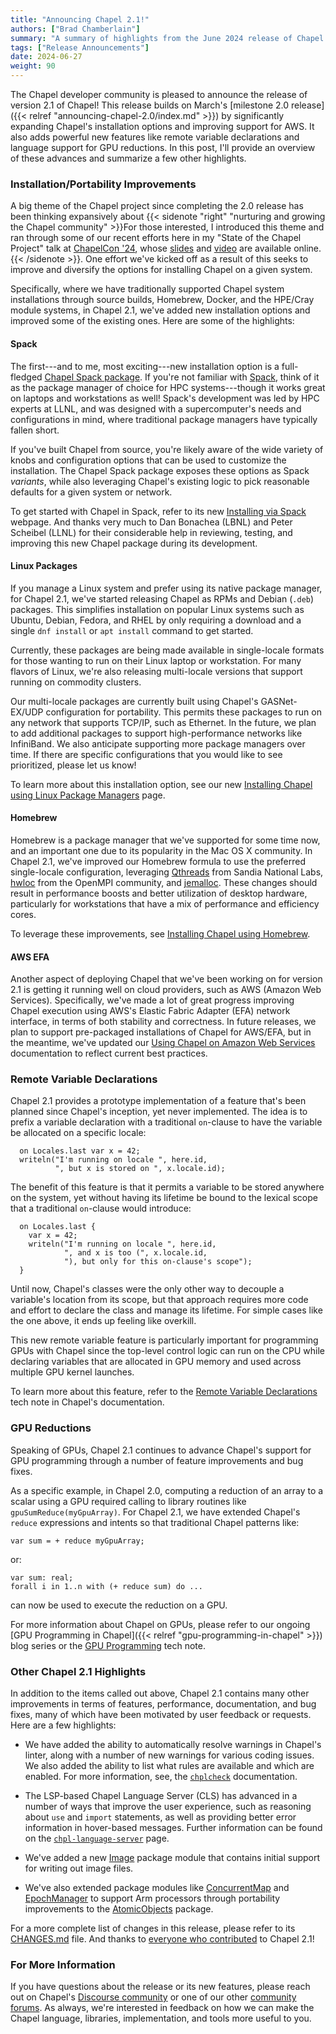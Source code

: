 ```yaml
---
title: "Announcing Chapel 2.1!"
authors: ["Brad Chamberlain"]
summary: "A summary of highlights from the June 2024 release of Chapel 2.1"
tags: ["Release Announcements"]
date: 2024-06-27
weight: 90
---
```



The Chapel developer community is pleased to announce the release of
version 2.1 of Chapel!  This release builds on March's [milestone
2.0 release]({{< relref "announcing-chapel-2.0/index.md" >}}) by
significantly expanding Chapel's installation options and improving
support for AWS. It also adds powerful new features like remote
variable declarations and language support for GPU reductions.  In
this post, I'll provide an overview of these advances and
summarize a few other highlights.

### Installation/Portability Improvements

A big theme of the Chapel project since completing the 2.0 release
has been thinking expansively about {{< sidenote "right"
"nurturing and growing the Chapel community" >}}For those
interested, I introduced this theme and ran through some of our
recent efforts here in my "State of the Chapel Project" talk at <a
href = "../chapelcon24/">ChapelCon '24</a>, whose <a href =
"https://chapel-lang.org/ChapelCon/2024/chamberlain-sop.pdf">slides</a>
and <a href =
"https://www.youtube.com/watch?v=nfxJ-tOsgrY&amp;list=PLuqM5RJ2KYFi2yV4sFLc6QeRYpS35UeKl&amp;index=2&amp;pp=iAQB">video</a>
are available online. {{< /sidenote >}}.  One effort we've kicked
off as a result of this seeks to improve and diversify the options
for installing Chapel on a given system.

Specifically, where we have traditionally supported Chapel system
installations through source builds, Homebrew, Docker, and the
HPE/Cray module systems, in Chapel 2.1, we've added new installation
options and improved some of the existing ones.  Here are some of
the highlights:

#### Spack

The first---and to me, most exciting---new installation option is a
full-fledged [Chapel Spack
package](https://packages.spack.io/package.html?name=chapel).  If
you're not familiar with
[Spack](https://github.com/spack/spack#readme), think of it as the
package manager of choice for HPC systems---though it works great on
laptops and workstations as well!  Spack's development was led by
HPC experts at LLNL, and was designed with a supercomputer's needs
and configurations in mind, where traditional package managers have
typically fallen short.

If you've built Chapel from source, you're likely aware of the wide
variety of knobs and configuration options that can be used to
customize the installation.  The Chapel Spack package exposes these
options as Spack _variants_, while also leveraging Chapel's existing
logic to pick reasonable defaults for a given system or network.

To get started with Chapel in Spack, refer to its new [Installing
via Spack](https://chapel-lang.org/install-spack.html) webpage.  And
thanks very much to Dan Bonachea&nbsp;(LBNL) and Peter
Scheibel&nbsp;(LLNL) for their considerable help in reviewing,
testing, and improving this new Chapel package during its
development.

#### Linux Packages

If you manage a Linux system and prefer using its native package
manager, for Chapel 2.1, we've started releasing Chapel as RPMs and
Debian (`.deb`) packages.  This simplifies installation on popular
Linux systems such as Ubuntu, Debian, Fedora, and RHEL by only
requiring a download and a single `dnf install` or `apt install`
command to get started.

Currently, these packages are being made available in single-locale
formats for those wanting to run on their Linux laptop or
workstation.  For many flavors of Linux, we're also releasing
multi-locale versions that support running on commodity clusters.

Our multi-locale packages are currently built using Chapel's
GASNet-EX/UDP configuration for portability.  This permits these
packages to run on any network that supports TCP/IP, such as
Ethernet.  In the future, we plan to add additional packages to
support high-performance networks like InfiniBand.  We also
anticipate supporting more package managers over time.  If there are
specific configurations that you would like to see prioritized,
please let us know!

To learn more about this installation option, see our new
[Installing Chapel using Linux Package
Managers](https://chapel-lang.org/install-pkg.html) page.


#### Homebrew

Homebrew is a package manager that we've supported for some time
now, and an important one due to its popularity in the Mac OS X
community.  In Chapel 2.1, we've improved our Homebrew formula
to use the preferred single-locale configuration, leveraging
[Qthreads](https://www.sandia.gov/qthreads/) from Sandia National
Labs, [hwloc](https://www.open-mpi.org/projects/hwloc/) from the
OpenMPI community, and [jemalloc](https://jemalloc.net/).  These
changes should result in performance boosts and better utilization
of desktop hardware, particularly for workstations that have a mix
of performance and efficiency cores.

To leverage these improvements, see [Installing Chapel using
Homebrew](https://chapel-lang.org/install-homebrew.html).

#### AWS EFA

Another aspect of deploying Chapel that we've been working on for
version 2.1 is getting it running well on cloud providers, such as
AWS (Amazon Web Services).  Specifically, we've made a lot of great
progress improving Chapel execution using AWS's Elastic Fabric
Adapter&nbsp;(EFA) network interface, in terms of both stability and
correctness.  In future releases, we plan to support pre-packaged
installations of Chapel for AWS/EFA, but in the meantime, we've
updated our [Using Chapel on Amazon Web
Services](https://chapel-lang.org/docs/2.1/platforms/aws.html)
documentation to reflect current best practices.

### Remote Variable Declarations

Chapel 2.1 provides a prototype implementation of a feature that's
been planned since Chapel's inception, yet never implemented.  The
idea is to prefix a variable declaration with a traditional
`on`-clause to have the variable be allocated on a specific locale:

```Chapel {data-code-type=main,data-code-section=first,linenos=true,linenostart=1}
  on Locales.last var x = 42;
  writeln("I'm running on locale ", here.id,
          ", but x is stored on ", x.locale.id);
```

The benefit of this feature is that it permits a variable to be
stored anywhere on the system, yet without having its lifetime be
bound to the lexical scope that a traditional `on`-clause would
introduce:

```Chapel {data-code-type=main,data-code-section=last,linenos=true,linenostart=5}
  on Locales.last {
    var x = 42;
    writeln("I'm running on locale ", here.id,
            ", and x is too (", x.locale.id,
            "), but only for this on-clause's scope");
  }
```

Until now, Chapel's classes were the only other way to decouple a
variable's location from its scope, but that approach requires more
code and effort to declare the class and manage its lifetime.  For
simple cases like the one above, it ends up feeling like overkill.

This new remote variable feature is particularly important for
programming GPUs with Chapel since the top-level control logic can
run on the CPU while declaring variables that are allocated in GPU
memory and used across multiple GPU kernel launches.

To learn more about this feature, refer to the [Remote Variable
Declarations](https://chapel-lang.org/docs/2.1/technotes/remote.html)
tech note in Chapel's documentation.

### GPU Reductions

Speaking of GPUs, Chapel 2.1 continues to advance Chapel's support
for GPU programming through a number of feature improvements and bug
fixes.

As a specific example, in Chapel 2.0, computing a reduction of an
array to a scalar using a GPU required calling to library routines
like `gpuSumReduce(myGpuArray)`.  For Chapel 2.1, we have extended
Chapel's `reduce` expressions and intents so that traditional Chapel
patterns like:

```chapel
var sum = + reduce myGpuArray;
```

or:

```chapel
var sum: real;
forall i in 1..n with (+ reduce sum) do ...
```

can now be used to execute the reduction on a GPU.

For more information about Chapel on GPUs, please refer to our
ongoing [GPU Programming in
Chapel]({{< relref "gpu-programming-in-chapel" >}})
blog series or the [GPU
Programming](https://chapel-lang.org/docs/2.1/technotes/gpu.html)
tech note.

### Other Chapel 2.1 Highlights

In addition to the items called out above, Chapel 2.1 contains many
other improvements in terms of features, performance, documentation,
and bug fixes, many of which have been motivated by user feedback or
requests.  Here are a few highlights:

* We have added the ability to automatically resolve warnings in
  Chapel's linter, along with a number of new warnings for various
  coding issues.  We also added the ability to list what rules are
  available and which are enabled.  For more information, see, the
  [`chplcheck`](https://chapel-lang.org/docs/2.1/tools/chplcheck/chplcheck.html)
  documentation.

* The LSP-based Chapel Language Server (CLS) has advanced in a
  number of ways that improve the user experience, such as reasoning
  about `use` and `import` statements, as well as providing better
  error information in hover-based messages.  Further information
  can be found on the
  [`chpl-language-server`](https://chapel-lang.org/docs/2.1/tools/chpl-language-server/chpl-language-server.html) page.

* We've added a new
  [Image](https://chapel-lang.org/docs/2.1/modules/packages/Image.html)
  package module that contains initial support for writing out image
  files.

* We've also extended package modules like
  [ConcurrentMap](https://chapel-lang.org/docs/2.1/modules/packages/ConcurrentMap.html)
  and
  [EpochManager](https://chapel-lang.org/docs/2.1/modules/packages/EpochManager.html)
  to support Arm processors through portability improvements to the
  [AtomicObjects](https://chapel-lang.org/docs/2.1/modules/packages/AtomicObjects.html)
  package.

For a more complete list of changes in this release, please refer to
its
[CHANGES.md](https://github.com/chapel-lang/chapel/blob/release/2.1/CHANGES.md)
file.  And thanks to [everyone who
contributed](https://github.com/chapel-lang/chapel/blob/release/2.1/CONTRIBUTORS.md)
to Chapel 2.1!

### For More Information

If you have questions about the release or its new features, please
reach out on Chapel's [Discourse
community](https://chapel.discourse.group/) or one of our other
[community forums](https://chapel-lang.org/community.html).  As
always, we're interested in feedback on how we can make the Chapel
language, libraries, implementation, and tools more useful to you.
